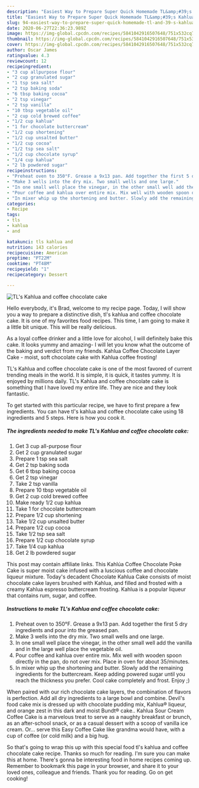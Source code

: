 ```yaml
---
description: "Easiest Way to Prepare Super Quick Homemade TL&amp;#39;s Kahlua and coffee chocolate cake"
title: "Easiest Way to Prepare Super Quick Homemade TL&amp;#39;s Kahlua and coffee chocolate cake"
slug: 94-easiest-way-to-prepare-super-quick-homemade-tl-and-39-s-kahlua-and-coffee-chocolate-cake
date: 2020-06-27T22:36:23.989Z
image: https://img-global.cpcdn.com/recipes/5841042916507648/751x532cq70/tls-kahlua-and-coffee-chocolate-cake-recipe-main-photo.jpg
thumbnail: https://img-global.cpcdn.com/recipes/5841042916507648/751x532cq70/tls-kahlua-and-coffee-chocolate-cake-recipe-main-photo.jpg
cover: https://img-global.cpcdn.com/recipes/5841042916507648/751x532cq70/tls-kahlua-and-coffee-chocolate-cake-recipe-main-photo.jpg
author: Oscar James
ratingvalue: 4.3
reviewcount: 12
recipeingredient:
- "3 cup allpurpose flour"
- "2 cup granulated sugar"
- "1 tsp sea salt"
- "2 tsp baking soda"
- "6 tbsp baking cocoa"
- "2 tsp vinegar"
- "2 tsp vanilla"
- "10 tbsp vegetable oil"
- "2 cup cold brewed coffee"
- "1/2 cup kahlua"
- "1 for chocolate buttercream"
- "1/2 cup shortening"
- "1/2 cup unsalted butter"
- "1/2 cup cocoa"
- "1/2 tsp sea salt"
- "1/2 cup chocolate syrup"
- "1/4 cup kahlua"
- "2 lb powdered sugar"
recipeinstructions:
- "Preheat oven to 350°F. Grease a 9x13 pan. Add together the first 5 dry ingredients and pour into the greased pan."
- "Make 3 wells into the dry mix. Two small wells and one large."
- "In one small well place the vinegar, in the other small well add the vanilla and in the large well place the vegetable oil."
- "Pour coffee and kahlua over entire mix. Mix well with wooden spoon directly in the pan, do not over mix. Place in oven for about 35/minutes."
- "In mixer whip up the shortening and butter. Slowly add the remaining ingredients for the buttercream. Keep adding powered sugar until you reach the thickness you prefer. Cool cake completely and frost. Enjoy ;)"
categories:
- Recipe
tags:
- tls
- kahlua
- and

katakunci: tls kahlua and 
nutrition: 143 calories
recipecuisine: American
preptime: "PT22M"
cooktime: "PT48M"
recipeyield: "1"
recipecategory: Dessert

---
```



![TL&#39;s Kahlua and coffee chocolate cake](https://img-global.cpcdn.com/recipes/5841042916507648/751x532cq70/tls-kahlua-and-coffee-chocolate-cake-recipe-main-photo.jpg)

Hello everybody, it's Brad, welcome to my recipe page. Today, I will show you a way to prepare a distinctive dish, tl&#39;s kahlua and coffee chocolate cake. It is one of my favorites food recipes. This time, I am going to make it a little bit unique. This will be really delicious.

As a loyal coffee drinker and a little love for alcohol, I will definitely bake this cake. It looks yummy and amazing- I will let you know what the outcome of the baking and verdict from my friends. Kahlua Coffee Chocolate Layer Cake - moist, soft chocolate cake with Kahlua coffee frosting!

TL&#39;s Kahlua and coffee chocolate cake is one of the most favored of current trending meals in the world. It is simple, it is quick, it tastes yummy. It is enjoyed by millions daily. TL&#39;s Kahlua and coffee chocolate cake is something that I have loved my entire life. They are nice and they look fantastic.


To get started with this particular recipe, we have to first prepare a few ingredients. You can have tl&#39;s kahlua and coffee chocolate cake using 18 ingredients and 5 steps. Here is how you cook it.

<!--inarticleads1-->

##### The ingredients needed to make TL&#39;s Kahlua and coffee chocolate cake:

1. Get 3 cup all-purpose flour
1. Get 2 cup granulated sugar
1. Prepare 1 tsp sea salt
1. Get 2 tsp baking soda
1. Get 6 tbsp baking cocoa
1. Get 2 tsp vinegar
1. Take 2 tsp vanilla
1. Prepare 10 tbsp vegetable oil
1. Get 2 cup cold brewed coffee
1. Make ready 1/2 cup kahlua
1. Take 1 for chocolate buttercream
1. Prepare 1/2 cup shortening
1. Take 1/2 cup unsalted butter
1. Prepare 1/2 cup cocoa
1. Take 1/2 tsp sea salt
1. Prepare 1/2 cup chocolate syrup
1. Take 1/4 cup kahlua
1. Get 2 lb powdered sugar


This post may contain affiliate links. This Kahlúa Coffee Chocolate Poke Cake is super moist cake infused with a luscious coffee and chocolate liqueur mixture. Today&#39;s decadent Chocolate Kahlua Cake consists of moist chocolate cake layers brushed with Kahlua, and filled and frosted with a creamy Kahlua espresso buttercream frosting. Kahlua is a popular liqueur that contains rum, sugar, and coffee. 

<!--inarticleads2-->

##### Instructions to make TL&#39;s Kahlua and coffee chocolate cake:

1. Preheat oven to 350°F. Grease a 9x13 pan. Add together the first 5 dry ingredients and pour into the greased pan.
1. Make 3 wells into the dry mix. Two small wells and one large.
1. In one small well place the vinegar, in the other small well add the vanilla and in the large well place the vegetable oil.
1. Pour coffee and kahlua over entire mix. Mix well with wooden spoon directly in the pan, do not over mix. Place in oven for about 35/minutes.
1. In mixer whip up the shortening and butter. Slowly add the remaining ingredients for the buttercream. Keep adding powered sugar until you reach the thickness you prefer. Cool cake completely and frost. Enjoy ;)


When paired with our rich chocolate cake layers, the combination of flavors is perfection. Add all dry ingredients to a large bowl and combine. Devil&#39;s food cake mix is dressed up with chocolate pudding mix, Kahlua® liqueur, and orange zest in this dark and moist Bundt® cake.. Kahlua Sour Cream Coffee Cake is a marvelous treat to serve as a naughty breakfast or brunch, as an after-school snack, or as a casual dessert with a scoop of vanilla ice cream. Or… serve this Easy Coffee Cake like grandma would have, with a cup of coffee (or cold milk) and a big hug. 

So that's going to wrap this up with this special food tl&#39;s kahlua and coffee chocolate cake recipe. Thanks so much for reading. I'm sure you can make this at home. There's gonna be interesting food in home recipes coming up. Remember to bookmark this page in your browser, and share it to your loved ones, colleague and friends. Thank you for reading. Go on get cooking!
